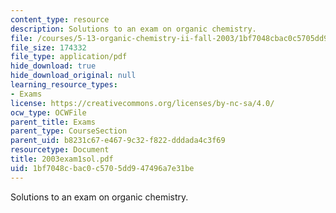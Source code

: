 ```yaml
---
content_type: resource
description: Solutions to an exam on organic chemistry.
file: /courses/5-13-organic-chemistry-ii-fall-2003/1bf7048cbac0c5705dd947496a7e31be_2003exam1sol.pdf
file_size: 174332
file_type: application/pdf
hide_download: true
hide_download_original: null
learning_resource_types:
- Exams
license: https://creativecommons.org/licenses/by-nc-sa/4.0/
ocw_type: OCWFile
parent_title: Exams
parent_type: CourseSection
parent_uid: b8231c67-e467-9c32-f822-dddada4c3f69
resourcetype: Document
title: 2003exam1sol.pdf
uid: 1bf7048c-bac0-c570-5dd9-47496a7e31be
---
```

Solutions to an exam on organic chemistry.